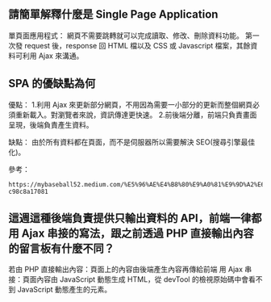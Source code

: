 ## 請簡單解釋什麼是 Single Page Application
單頁面應用程式：
網頁不需要跳轉就可以完成讀取、修改、刪除資料功能。
第一次發 request 後，response 回 HTML 檔以及 CSS 或 Javascript 檔案，其餘資料可利用 Ajax 來溝通。

## SPA 的優缺點為何
優點：
1.利用 Ajax 來更新部分網頁，不用因為需要一小部分的更新而整個網頁必須重新載入。對瀏覽者來說，資訊傳達更快速。
2.前後端分離，前端只負責畫面呈現，後端負責產生資料。

缺點：
由於所有資料都在頁面，而不是伺服器所以需要解決 SEO(搜尋引擎最佳化)。


參考：
```
https://mybaseball52.medium.com/%E5%96%AE%E4%B8%80%E9%A0%81%E9%9D%A2%E6%87%89%E7%94%A8%E7%A8%8B%E5%BC%8F-c98c8a17081
```

## 這週這種後端負責提供只輸出資料的 API，前端一律都用 Ajax 串接的寫法，跟之前透過 PHP 直接輸出內容的留言板有什麼不同？
若由 PHP 直接輸出內容：頁面上的內容由後端產生內容再傳給前端
用 Ajax 串接：頁面內容由 JavaScript 動態生成 HTML，從 devTool 的檢視原始碼中會看不到 JavaScript 動態產生的元素。
